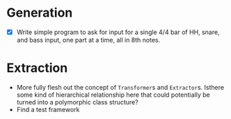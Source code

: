 # Generation
- [x] Write simple program to ask for input for a single 4/4 bar of HH, snare, and bass input, one part at a time, all in 8th notes.


# Extraction

<ul>
    <li>More fully flesh out the concept of <code>Transformer</code>s and <code>Extractor</code>s. Isthere some kind of hierarchical relationship here that could potentially be turned into a polymorphic class structure?</li>
    <li>Find a test framework</li>
</ul>

